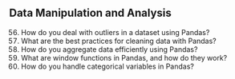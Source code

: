 ## Data Manipulation and Analysis
56. How do you deal with outliers in a dataset using Pandas?
57. What are the best practices for cleaning data with Pandas?
58. How do you aggregate data efficiently using Pandas?
59. What are window functions in Pandas, and how do they work?
60. How do you handle categorical variables in Pandas?